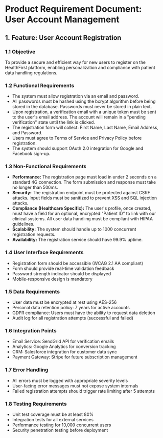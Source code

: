 # Product Requirement Document: User Account Management

## 1. Feature: User Account Registration

### 1.1 Objective
To provide a secure and efficient way for new users to register on the HealthFirst platform, enabling personalization and compliance with patient data handling regulations.

### 1.2 Functional Requirements
- The system must allow registration via an email and password.
- All passwords must be hashed using the bcrypt algorithm before being stored in the database. Passwords must never be stored in plain text.
- Upon registration, a verification email with a unique token must be sent to the user's email address. The account will remain in a "pending verification" state until the link is clicked.
- The registration form will collect: First Name, Last Name, Email Address, and Password.
- Users must agree to Terms of Service and Privacy Policy before registration.
- The system should support OAuth 2.0 integration for Google and Facebook sign-up.

### 1.3 Non-Functional Requirements
- **Performance:** The registration page must load in under 2 seconds on a standard 4G connection. The form submission and response must take no longer than 500ms.
- **Security:** The registration endpoint must be protected against CSRF attacks. Input fields must be sanitized to prevent XSS and SQL injection attacks.
- **Compliance (Healthcare Specific):** The user's profile, once created, must have a field for an optional, encrypted "Patient ID" to link with our clinical systems. All user data handling must be compliant with HIPAA guidelines.
- **Scalability:** The system should handle up to 1000 concurrent registration requests.
- **Availability:** The registration service should have 99.9% uptime.

### 1.4 User Interface Requirements
- Registration form should be accessible (WCAG 2.1 AA compliant)
- Form should provide real-time validation feedback
- Password strength indicator should be displayed
- Mobile-responsive design is mandatory

### 1.5 Data Requirements
- User data must be encrypted at rest using AES-256
- Personal data retention policy: 7 years for active accounts
- GDPR compliance: Users must have the ability to request data deletion
- Audit log for all registration attempts (successful and failed)

### 1.6 Integration Points
- Email Service: SendGrid API for verification emails
- Analytics: Google Analytics for conversion tracking
- CRM: Salesforce integration for customer data sync
- Payment Gateway: Stripe for future subscription management

### 1.7 Error Handling
- All errors must be logged with appropriate severity levels
- User-facing error messages must not expose system internals
- Failed registration attempts should trigger rate limiting after 5 attempts

### 1.8 Testing Requirements
- Unit test coverage must be at least 80%
- Integration tests for all external services
- Performance testing for 10,000 concurrent users
- Security penetration testing before deployment

